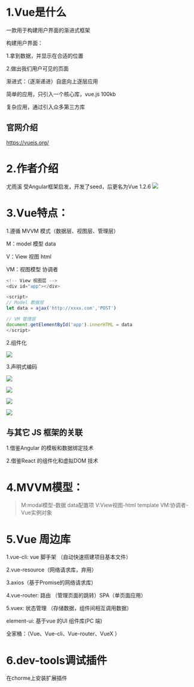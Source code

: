 # 1.Vue是什么
一款用于构建用户界面的渐进式框架

构建用户界面：

1.拿到数据，并显示在合适的位置

2.做出我们用户可见的页面

渐进式：（逐渐递进）自底向上逐层应用

简单的应用，只引入一个核心库，vue.js 100kb

复杂应用，通过引入众多第三方库



## 官网介绍
https://vuejs.org/

# 2.作者介绍
尤雨溪 受Angular框架启发，开发了seed，后更名为Vue 1.2.6
![](D:\北大青鸟课件\前端\10.Vue\1.Vue入门\Vue的发展.png)

# 3.Vue特点：
1.遵循 MVVM 模式（数据层、视图层、管理层）

M：model 模型 data

V：View 视图 html

VM：视图模型 协调者

```js
<!-- View 视图层 -->
<div id="app"></div>

<script>
// Model 数据层
let data = ajax('http://xxxx.com','POST')

// VM 管理层
document.getElementById('app').innerHTML = data
</script>
```







2.组件化 

![](D:\北大青鸟课件\前端\10.Vue\1.Vue入门\vue的组件化.png)









3.声明式编码

![](D:\北大青鸟课件\前端\10.Vue\1.Vue入门\声明式编码与命令式编码_1.png)















![](D:\北大青鸟课件\前端\10.Vue\1.Vue入门\声明式编码与命令式编码_2.png)











![](D:\北大青鸟课件\前端\10.Vue\1.Vue入门\声明式编码与命令式编码_3_原生js渲染页面.png)









![](D:\北大青鸟课件\前端\10.Vue\1.Vue入门\声明式编码与命令式编码_3_Vue虚拟DOM渲染页面.png)











## 与其它 JS 框架的关联

1.借鉴Angular 的模板和数据绑定技术

2.借鉴React 的组件化和虚拟DOM 技术

# 4.MVVM模型：
> M:modal模型-数据    data配置项
> V:View视图-html      template
> VM:协调者-Vue实例对象

# 5.Vue 周边库

1.vue-cli: vue 脚手架 （自动快速搭建项目基本文件）

2.vue-resource（网络请求库，弃用）

3.axios（基于Promise的网络请求库）

4.vue-router: 路由 （管理页面的跳转）SPA（单页面应用）

5.vuex: 状态管理 （存储数据，组件间相互调用数据）

element-ui: 基于vue 的UI 组件库(PC 端)  <el-button>

全家桶：（Vue、Vue-cli、Vue-router、VueX ）

# 6.dev-tools调试插件
在chorme上安装扩展插件